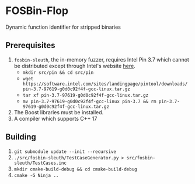# FOSBin-Flop

Dynamic function identifier for stripped binaries

## Prerequisites
1. `fosbin-sleuth`, the in-memory fuzzer, requires Intel Pin 3.7 which cannot be distributed
except through Intel's website 
[here](https://software.intel.com/en-us/articles/pin-a-binary-instrumentation-tool-downloads).
    * `mkdir src/pin && cd src/pin`
    * `wget https://software.intel.com/sites/landingpage/pintool/downloads/pin-3.7-97619-g0d0c92f4f-gcc-linux.tar.gz`
    * `tar xf pin-3.7-97619-g0d0c92f4f-gcc-linux.tar.gz`
    * `mv pin-3.7-97619-g0d0c92f4f-gcc-linux pin-3.7 && rm pin-3.7-97619-g0d0c92f4f-gcc-linux.tar.gz`
1. The Boost libraries must be installed.
1. A compiler which supports C++ 17

## Building
1. `git submodule update --init --recursive`
2. `./src/fosbin-sleuth/TestCaseGenerator.py > src/fosbin-sleuth/TestCases.inc`
3. `mkdir cmake-build-debug && cd cmake-build-debug`
4. `cmake -G Ninja ..`
